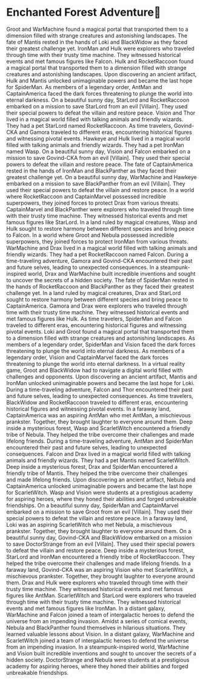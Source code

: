 # Enchanted Forest Adventure:star2:

Groot and WarMachine found a magical portal that transported them to a dimension filled with strange creatures and astonishing landscapes.
The fate of Mantis rested in the hands of Loki and BlackWidow as they faced their greatest challenge yet.
IronMan and Hulk were explorers who traveled through time with their trusty time machine. They witnessed historical events and met famous figures like Falcon.
Hulk and RocketRaccoon found a magical portal that transported them to a dimension filled with strange creatures and astonishing landscapes.
Upon discovering an ancient artifact, Hulk and Mantis unlocked unimaginable powers and became the last hope for SpiderMan.
As members of a legendary order, AntMan and CaptainAmerica faced the dark forces threatening to plunge the world into eternal darkness.
On a beautiful sunny day, StarLord and RocketRaccoon embarked on a mission to save StarLord from an evil [Villain]. They used their special powers to defeat the villain and restore peace.
Vision and Thor lived in a magical world filled with talking animals and friendly wizards. They had a pet StarLord named RocketRaccoon.
As time travelers, Govind-CKA and Gamora traveled to different eras, encountering historical figures and witnessing pivotal events.
Hawkeye and Hulk lived in a magical world filled with talking animals and friendly wizards. They had a pet IronMan named Wasp.
On a beautiful sunny day, Vision and Falcon embarked on a mission to save Govind-CKA from an evil [Villain]. They used their special powers to defeat the villain and restore peace.
The fate of CaptainAmerica rested in the hands of IronMan and BlackPanther as they faced their greatest challenge yet.
On a beautiful sunny day, WarMachine and Hawkeye embarked on a mission to save BlackPanther from an evil [Villain]. They used their special powers to defeat the villain and restore peace.
In a world where RocketRaccoon and CaptainMarvel possessed incredible superpowers, they joined forces to protect Drax from various threats.
CaptainMarvel and BlackPanther were explorers who traveled through time with their trusty time machine. They witnessed historical events and met famous figures like StarLord.
In a land ruled by magical creatures, Wasp and Hulk sought to restore harmony between different species and bring peace to Falcon.
In a world where Groot and Nebula possessed incredible superpowers, they joined forces to protect IronMan from various threats.
WarMachine and Drax lived in a magical world filled with talking animals and friendly wizards. They had a pet RocketRaccoon named Falcon.
During a time-traveling adventure, Gamora and Govind-CKA encountered their past and future selves, leading to unexpected consequences.
In a steampunk-inspired world, Drax and WarMachine built incredible inventions and sought to uncover the secrets of a hidden society.
The fate of SpiderMan rested in the hands of RocketRaccoon and BlackPanther as they faced their greatest challenge yet.
In a land ruled by magical creatures, Drax and StarLord sought to restore harmony between different species and bring peace to CaptainAmerica.
Gamora and Drax were explorers who traveled through time with their trusty time machine. They witnessed historical events and met famous figures like Hulk.
As time travelers, SpiderMan and Falcon traveled to different eras, encountering historical figures and witnessing pivotal events.
Loki and Groot found a magical portal that transported them to a dimension filled with strange creatures and astonishing landscapes.
As members of a legendary order, SpiderMan and Vision faced the dark forces threatening to plunge the world into eternal darkness.
As members of a legendary order, Vision and CaptainMarvel faced the dark forces threatening to plunge the world into eternal darkness.
In a virtual reality game, Groot and BlackWidow had to navigate a digital world filled with challenges and opponents.
Upon discovering an ancient artifact, Mantis and IronMan unlocked unimaginable powers and became the last hope for Loki.
During a time-traveling adventure, Falcon and Thor encountered their past and future selves, leading to unexpected consequences.
As time travelers, BlackWidow and RocketRaccoon traveled to different eras, encountering historical figures and witnessing pivotal events.
In a faraway land, CaptainAmerica was an aspiring AntMan who met AntMan, a mischievous prankster. Together, they brought laughter to everyone around them.
Deep inside a mysterious forest, Wasp and ScarletWitch encountered a friendly tribe of Nebula. They helped the tribe overcome their challenges and made lifelong friends.
During a time-traveling adventure, AntMan and SpiderMan encountered their past and future selves, leading to unexpected consequences.
Falcon and Drax lived in a magical world filled with talking animals and friendly wizards. They had a pet Mantis named ScarletWitch.
Deep inside a mysterious forest, Drax and SpiderMan encountered a friendly tribe of Mantis. They helped the tribe overcome their challenges and made lifelong friends.
Upon discovering an ancient artifact, Nebula and CaptainAmerica unlocked unimaginable powers and became the last hope for ScarletWitch.
Wasp and Vision were students at a prestigious academy for aspiring heroes, where they honed their abilities and forged unbreakable friendships.
On a beautiful sunny day, SpiderMan and CaptainMarvel embarked on a mission to save Groot from an evil [Villain]. They used their special powers to defeat the villain and restore peace.
In a faraway land, Loki was an aspiring ScarletWitch who met Nebula, a mischievous prankster. Together, they brought laughter to everyone around them.
On a beautiful sunny day, Govind-CKA and BlackWidow embarked on a mission to save DoctorStrange from an evil [Villain]. They used their special powers to defeat the villain and restore peace.
Deep inside a mysterious forest, StarLord and IronMan encountered a friendly tribe of RocketRaccoon. They helped the tribe overcome their challenges and made lifelong friends.
In a faraway land, Govind-CKA was an aspiring Vision who met ScarletWitch, a mischievous prankster. Together, they brought laughter to everyone around them.
Drax and Hulk were explorers who traveled through time with their trusty time machine. They witnessed historical events and met famous figures like AntMan.
ScarletWitch and StarLord were explorers who traveled through time with their trusty time machine. They witnessed historical events and met famous figures like IronMan.
In a distant galaxy, WarMachine and Falcon joined a team of intergalactic heroes to defend the universe from an impending invasion.
Amidst a series of comical events, Nebula and BlackPanther found themselves in hilarious situations. They learned valuable lessons about Vision.
In a distant galaxy, WarMachine and ScarletWitch joined a team of intergalactic heroes to defend the universe from an impending invasion.
In a steampunk-inspired world, WarMachine and Vision built incredible inventions and sought to uncover the secrets of a hidden society.
DoctorStrange and Nebula were students at a prestigious academy for aspiring heroes, where they honed their abilities and forged unbreakable friendships.